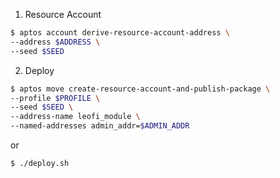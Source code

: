 1. Resource Account

```bash
$ aptos account derive-resource-account-address \
--address $ADDRESS \
--seed $SEED
```

2. Deploy

```bash
$ aptos move create-resource-account-and-publish-package \
--profile $PROFILE \
--seed $SEED \
--address-name leofi_module \
--named-addresses admin_addr=$ADMIN_ADDR
```

or

```bash
$ ./deploy.sh
```
